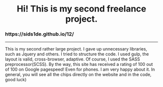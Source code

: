 <h1 align="center">Hi! This is my second freelance project.</h1>
<h3>https://sids1de.github.io/12/</h3>
<hr>
<p>This is my second rather large project. I gave up unnecessary libraries, such as Jquery and others. I tried to structure the code. I used gulp, the layout is valid, cross-browser, adaptive. Of course, I used the SASS preprocessor(SCSS). By the way, this site has received a rating of 100 out of 100 on Google pagespeed! Even for phones. I am very happy about it. In general, you will see all the chips directly on the website and in the code, good luck)</p>
